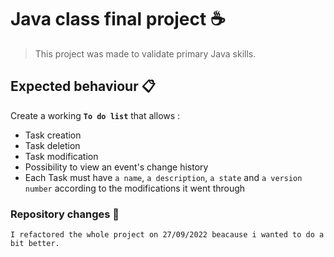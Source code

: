 # Java class final project ☕

> This project was made to validate primary Java skills.

## Expected behaviour 📋 
Create a working **`To do list`** that allows :
- Task creation
- Task deletion
- Task modification
- Possibility to view an event's change history 
- Each Task must have `a name`, `a description`, `a state` and `a version number` according to the modifications it went through

### Repository changes 🚀

`I refactored the whole project on 27/09/2022 beacause i wanted to do a bit better.`